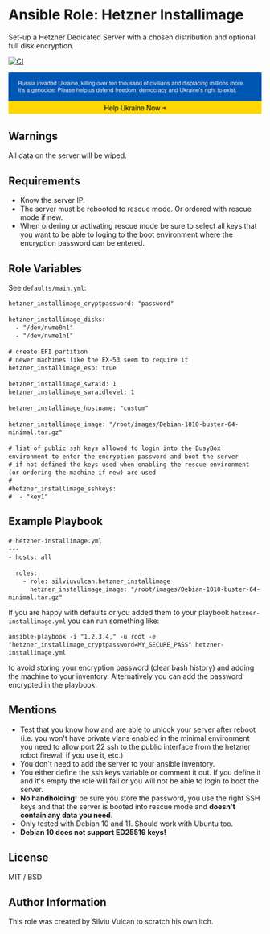 # Ansible Role: Hetzner Installimage

Set-up a Hetzner Dedicated Server with a chosen distribution and optional full disk encryption.


[![CI](https://github.com/silviuvulcan/ansible-role-hetzner_installimage/workflows/CI/badge.svg?event=push)](https://github.com/silviuvulcan/ansible-role-hetzner_installimage/actions?query=workflow%3ACI)

[![Stand With Ukraine](https://raw.githubusercontent.com/vshymanskyy/StandWithUkraine/main/banner2-direct.svg)](https://stand-with-ukraine.pp.ua)

## Warnings

All data on the server will be wiped.

## Requirements

- Know the server IP.
- The server must be rebooted to rescue mode. Or ordered with rescue mode if new.
- When ordering or activating rescue mode be sure to select all keys that you want to be able to loging to the boot environment where the encryption password can be entered.

## Role Variables

See `defaults/main.yml`:

```
hetzner_installimage_cryptpassword: "password"

hetzner_installimage_disks:
  - "/dev/nvme0n1"
  - "/dev/nvme1n1"

# create EFI partition
# newer machines like the EX-53 seem to require it
hetzner_installimage_esp: true

hetzner_installimage_swraid: 1
hetzner_installimage_swraidlevel: 1

hetzner_installimage_hostname: "custom"

hetzner_installimage_image: "/root/images/Debian-1010-buster-64-minimal.tar.gz"

# list of public ssh keys allowed to login into the BusyBox environment to enter the encryption password and boot the server
# if not defined the keys used when enabling the rescue environment (or ordering the machine if new) are used
#
#hetzner_installimage_sshkeys: 
#  - "key1"
```

## Example Playbook

```
# hetzner-installimage.yml
---
- hosts: all

  roles:
    - role: silviuvulcan.hetzner_installimage
      hetzner_installimage_image: "/root/images/Debian-1010-buster-64-minimal.tar.gz"
```

If you are happy with defaults or you added them to your playbook `hetzner-installimage.yml` you can run something like:

```
ansible-playbook -i "1.2.3.4," -u root -e "hetzner_installimage_cryptpassword=MY_SECURE_PASS" hetzner-installimage.yml
```

to avoid storing your encryption password (clear bash history) and adding the machine to your inventory. Alternatively you can add the password encrypted in the playbook.

## Mentions

- Test that you know how and are able to unlock your server after reboot (i.e. you won't have private vlans enabled in the minimal environment you need to allow port 22 ssh to the public interface from the hetzner robot firewall if you use it, etc.)
- You don't need to add the server to your ansible inventory.
- You either define the ssh keys variable or comment it out. If you define it and it's empty the role will fail or you will not be able to login to boot the server.
- **No handholding!** be sure you store the password, you use the right SSH keys and that the server is booted into rescue mode and **doesn't contain any data you need**.
- Only tested with Debian 10 and 11. Should work with Ubuntu too.
- **Debian 10 does not support ED25519 keys!**

## License

MIT / BSD

## Author Information

This role was created by Silviu Vulcan to scratch his own itch.
